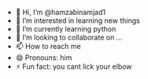 - 👋 Hi, I’m @hamzabinamjad1
- 👀 I’m interested in learning new things
- 🌱 I’m currently learning python
- 💞️ I’m looking to collaborate on ...
- 📫 How to reach me 
- 😄 Pronouns: him
- ⚡ Fun fact: you cant lick your elbow

<!---
hamzabinamjad1/hamzabinamjad1 is a ✨ special ✨ repository because its `README.md` (this file) appears on your GitHub profile.
You can click the Preview link to take a look at your changes.
--->
